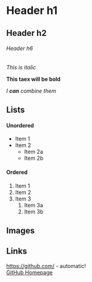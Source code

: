 # Header h1
## Header h2
###### Header h6

*This is italic*

**This taex will be bold**

_I **can** combine them_

## Lists ##
#### Unordered ####
* Item 1
* Item 2
    * Item 2a
    * Item 2b

#### Ordered ####
1. Item 1
2. Item 2
3. Item 3
    1. Item 3a
    2. Item 3b

## Images ##
<!-- ![Husky-Corgi Mix](/home/dejan/Documents/WebDevelopmentBootcamp/HTML/Husky-Corgi-Mix-8.png)
Format: ![Alt text](https://www.google.com/url?sa=i&url=https%3A%2F%2Fdogtime.com%2Fdog-breeds%2Fpembroke-welsh-corgi&psig=AOvVaw2lAfUAeYZrgdcLhh43wNzD&ust=1594476952598000&source=images&cd=vfe&ved=0CAIQjRxqFwoTCMDX2dbvwuoCFQAAAAAdAAAAABAD)
 -->

 ## Links ##
 https://github.com/ - automatic! \
 [GitHub Homepage](https://github.com/)



